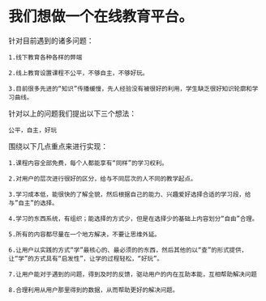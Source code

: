 # 我们想做一个在线教育平台。

针对目前遇到的诸多问题：

    1.线下教育各种各样的弊端

    2.线上教育设置课程不公平，不够自主，不够好玩。

    3.目前很多先进的“知识”传播缓慢，先人经验没有被很好的利用，学生缺乏很好知识轮廓和学习曲线。

针对以上的问题我们提出以下三个想法：

    公平，自主，好玩


围绕以下几点重点来进行实现：

    1.课程内容全部免费，每个人都能享有“同样”的学习权利。

    2.对用户的层次进行很好的区分，给与不同层次的人不同的教学起点。
    
    3.学习成本低，能很快的了解全貌，然后根据自己的能力、兴趣爱好选择合适的学习段，给与”自主”的选择。

    4.学习的东西系统，有组织；能选择的方式少，但是在选择少的基础上内容划分“自由”合理。

    5.所有的内容都尽量在一个地方解决，不要让思维外延。

    6.让用户以实践的方式“学”最核心的、最必须的的东西，然后其他的以“查”的形式提供，让“学”的方式具有“启发性”，让学的过程轻松，“好玩”。

    7.让用户能对于遇到的问题，得到及时的反馈，驱动用户的内在互助本能，互相帮助解决问题
    
    8.合理利用从用户那里得到的数据，从而帮助更好的解决问题。
